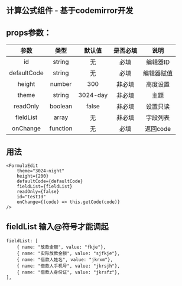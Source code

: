 ## 计算公式组件 - 基于codemirror开发

## props参数：
|    参数    | 类型    |  默认值   |  是否必填  | 说明         |
| :------:  | :-----: | :----:   | :------: | :----------: |
| id        | string  |  无      |   必填    | 编辑器ID      |
| defaultCode | string  |  无      |   必填    | 编辑器赋值     |
| height    | number  |  300     |   非必填  | 高度设置       |
| theme    | string  |  3024-day     |   非必填  | 主题       |
| readOnly  | boolean |  false   |   非必填  | 设置只读       |
| fieldList | array   |  无      |   非必填  | 字段列表       |
| onChange  | function|  无      |   必填    | 返回code       |

## 用法
```
<FormulaEdit
    theme="3024-night"
    height={200}
    defaultCode={defaultCode}
    fieldList={fieldList}
    readOnly={false}
    id="testId"
    onChange={(code) => this.getCode(code)}
/>
```
## fieldList 输入@符号才能调起
```
fieldList: [
    { name: "放款金额", value: "fkje"},
    { name: "实际放款金额", value: "sjfkje"},
    { name: "借款人姓名", value: "jkrxm"},
    { name: "借款人手机号", value: "jkrsjh"},
    { name: "借款人身份证", value: "jkrsfz"},
],
```
